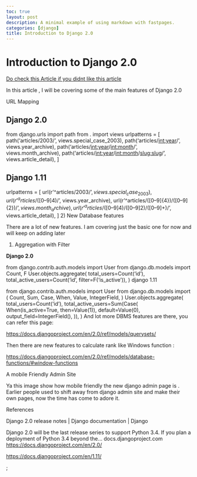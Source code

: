 ```yaml
---
toc: true
layout: post
description: A minimal example of using markdown with fastpages.
categories: [django]
title: Introduction to Django 2.0
---
```


# Introduction to Django 2.0


[Do check this Article if you didnt like this article](https://medium.com/@kurianbenoy1998/an-intro-to-django-2-a09d0dbf656d)



In this article , I will be covering some of the main features of Django 2.0

URL Mapping
## Django 2.0

from django.urls import path
from . import views
urlpatterns = [
 path(‘articles/2003/’, views.special_case_2003),
 path(‘articles/<int:year>/’, views.year_archive),
 path(‘articles/<int:year>/<int:month>/’, views.month_archive),
 path(‘articles/<int:year>/<int:month>/<slug:slug>/’, views.article_detail),
]
## Django 1.11

urlpatterns = [
 url(r’^articles/2003/$’, views.special_case_2003),
 url(r’^articles/([0–9]{4})/$’, views.year_archive),
 url(r’^articles/([0–9]{4})/([0–9]{2})/$’, views.month_archive),
 url(r’^articles/([0–9]{4})/([0–9]{2})/([0–9]+)/$’, views.article_detail),
]
2) New Database features

There are a lot of new features. I am covering just the basic one for now and will keep on adding later

1) Aggregation with Filter

**Django 2.0**

from django.contrib.auth.models import User
from django.db.models import Count, F
User.objects.aggregate(
 total_users=Count(‘id’),
 total_active_users=Count(‘id’, filter=F(‘is_active’)),
)
django 1.11

from django.contrib.auth.models import User
from django.db.models import (
 Count,
 Sum,
 Case,
 When,
 Value,
 IntegerField,
)
User.objects.aggregate(
 total_users=Count(‘id’),
 total_active_users=Sum(Case(
 When(is_active=True, then=Value(1)),
 default=Value(0),
 output_field=IntegerField(),
 )),
)
And lot more DBMS features are there, you can refer this page:

https://docs.djangoproject.com/en/2.0/ref/models/querysets/

Then there are new features to calculate rank like Windows function :

https://docs.djangoproject.com/en/2.0/ref/models/database-functions/#window-functions

A mobile Friendly Admin Site


Ya this image show how mobile friendly the new django admin page is . Earlier people used to shift away from django admin site and make their own pages, now the time has come to adore it.

References

Django 2.0 release notes | Django documentation | Django

Django 2.0 will be the last release series to support Python 3.4. If you plan a deployment of Python 3.4 beyond the…
docs.djangoproject.com	
https://docs.djangoproject.com/en/2.0/

https://docs.djangoproject.com/en/1.11/

;
